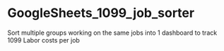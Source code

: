 # GoogleSheets_1099_job_sorter
Sort multiple groups working on the same jobs into 1 dashboard to track 1099 Labor costs per job
